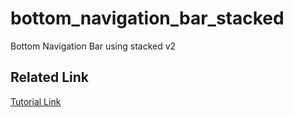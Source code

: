 # bottom_navigation_bar_stacked

Bottom Navigation Bar using stacked v2

## Related Link
[Tutorial Link](https://www.filledstacks.com/post/bottom-navigation-with-stacked-architecture/)